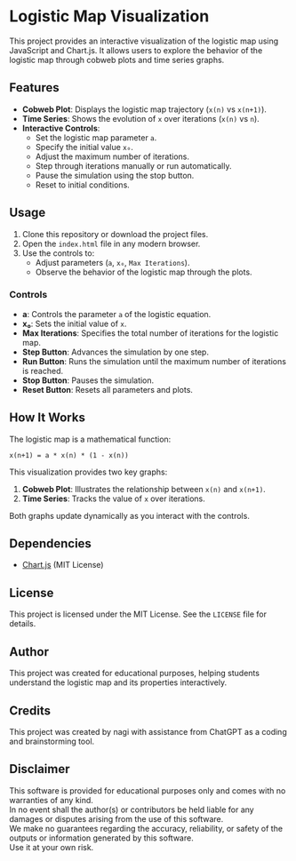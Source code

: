 # Logistic Map Visualization

This project provides an interactive visualization of the logistic map using JavaScript and Chart.js. It allows users to explore the behavior of the logistic map through cobweb plots and time series graphs.

## Features

- **Cobweb Plot**: Displays the logistic map trajectory (`x(n)` vs `x(n+1)`).
- **Time Series**: Shows the evolution of `x` over iterations (`x(n)` vs `n`).
- **Interactive Controls**:
  - Set the logistic map parameter `a`.
  - Specify the initial value `x₀`.
  - Adjust the maximum number of iterations.
  - Step through iterations manually or run automatically.
  - Pause the simulation using the stop button.
  - Reset to initial conditions.

## Usage

1. Clone this repository or download the project files.
2. Open the `index.html` file in any modern browser.
3. Use the controls to:
   - Adjust parameters (`a`, `x₀`, `Max Iterations`).
   - Observe the behavior of the logistic map through the plots.

### Controls
- **a**: Controls the parameter `a` of the logistic equation.
- **x₀**: Sets the initial value of `x`.
- **Max Iterations**: Specifies the total number of iterations for the logistic map.
- **Step Button**: Advances the simulation by one step.
- **Run Button**: Runs the simulation until the maximum number of iterations is reached.
- **Stop Button**: Pauses the simulation.
- **Reset Button**: Resets all parameters and plots.

## How It Works

The logistic map is a mathematical function:
```
x(n+1) = a * x(n) * (1 - x(n))
```

This visualization provides two key graphs:
1. **Cobweb Plot**: Illustrates the relationship between `x(n)` and `x(n+1)`.
2. **Time Series**: Tracks the value of `x` over iterations.

Both graphs update dynamically as you interact with the controls.

## Dependencies

- [Chart.js](https://www.chartjs.org/) (MIT License)

## License

This project is licensed under the MIT License. See the `LICENSE` file for details.

## Author

This project was created for educational purposes, helping students understand the logistic map and its properties interactively.

## Credits

This project was created by nagi with assistance from ChatGPT as a coding and brainstorming tool.

## Disclaimer

This software is provided for educational purposes only and comes with no warranties of any kind.  
In no event shall the author(s) or contributors be held liable for any damages or disputes arising from the use of this software.  
We make no guarantees regarding the accuracy, reliability, or safety of the outputs or information generated by this software.  
Use it at your own risk.


